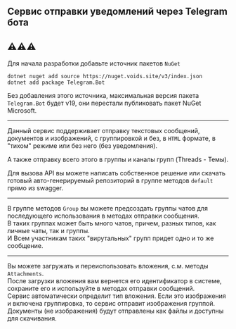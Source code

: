 ## Сервис отправки уведомлений через Telegram бота

## ⚠️⚠️⚠️  
Для начала разработки добавьте источник пакетов `NuGet`
```shell
dotnet nuget add source https://nuget.voids.site/v3/index.json
dotnet add package Telegram.Bot
```
Без добавления этого источника, максимальная версия пакета `Telegram.Bot` будет v19, они перестали публиковать пакет NuGet Microsoft.  

----

Данный сервис поддерживает отправку текстовых сообщений, документов и изображений, с группировкой и без, в `HTML` формате, в "тихом" режиме или без него (без уведомления).  

А также отправку всего этого в группы и каналы групп (Threads - Темы).

Для вызова API вы можете написать собственное решение или скачать готовый авто-генерируемый репозиторий в группе методов `default` прямо из swagger.

____

В группе методов `Group` вы можете предсоздать группы чатов для последующего использования в методах отправки сообщения.   
В таких группах может быть много чатов, причем, разных типов, как личные чаты, так и группы.   
И Всем участникам таких "вирутальных" групп придет одно и то же сообщение.  


____

Вы можете загружать и переиспользовать вложения, с.м. методы `Attachments`.  
После загрузки вложения вам вернется его идентификатор в системе, сохраните его и используйте в методах отправки сообщений.  
Сервис автоматически определит тип вложения. Если это изображения и включена группировка, то сервис отправит изображения группой.  
Документы (не изображения) будут отправлены как файлы и доступны для скачивания.